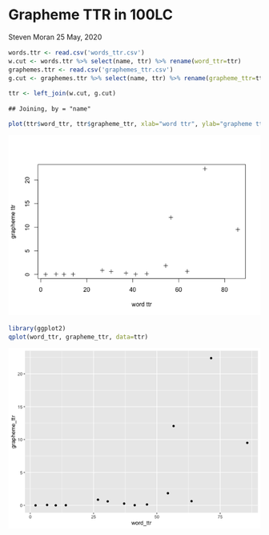 Grapheme TTR in 100LC
================
Steven Moran
25 May, 2020

``` r
words.ttr <- read.csv('words_ttr.csv')
w.cut <- words.ttr %>% select(name, ttr) %>% rename(word_ttr=ttr)
graphemes.ttr <- read.csv('graphemes_ttr.csv')
g.cut <- graphemes.ttr %>% select(name, ttr) %>% rename(grapheme_ttr=ttr)
```

``` r
ttr <- left_join(w.cut, g.cut)
```

    ## Joining, by = "name"

``` r
plot(ttr$word_ttr, ttr$grapheme_ttr, xlab="word ttr", ylab="grapheme ttr", pch=3)
```

![](words_vs_graphemes_ttr_files/figure-markdown_github/unnamed-chunk-4-1.png)

``` r
library(ggplot2)
qplot(word_ttr, grapheme_ttr, data=ttr)
```

![](words_vs_graphemes_ttr_files/figure-markdown_github/unnamed-chunk-5-1.png)
